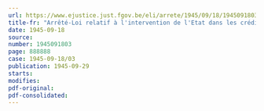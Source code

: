 ```yaml
---
url: https://www.ejustice.just.fgov.be/eli/arrete/1945/09/18/1945091803/justel
title-fr: "Arrêté-Loi relatif à l'intervention de l'Etat dans les crédits spéciaux à la restauration des dommages de guerre, consentis par l'Office central de Crédit hypothécaire et par la Société nationale de Crédit à l'Industrie"
date: 1945-09-18
source:
number: 1945091803
page: 888888
case: 1945-09-18/03
publication: 1945-09-29
starts:
modifies:
pdf-original:
pdf-consolidated:
---
```


